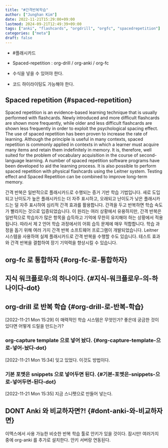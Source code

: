 ```yaml
---
title: "#간격반복학습"
author: ["Junghan Kim"]
date: 2022-11-21T15:29:00+09:00
lastmod: 2024-09-21T12:49:39+09:00
tags: ["anki", "flashcards", "orgdrill", "orgfc", "spacedrepetition"]
categories: ["meta"]
draft: false
---
```


-   \#플래시카드

-   Spaced-repetition : org-drill / org-anki / org-fc

-   수식을 넣을 수 있어야 한다.
-   코드 하이라이팅도 가능해야 한다.


## Spaced repetition {#spaced-repetition}

Spaced repetition is an evidence-based learning technique that is usually performed with flashcards. Newly introduced and more difficult flashcards are shown more frequently, while older and less difficult flashcards are shown less frequently in order to exploit the psychological spacing effect. The use of spaced repetition has been proven to increase the rate of learning. Although the principle is useful in many contexts, spaced repetition is commonly applied in contexts in which a learner must acquire many items and retain them indefinitely in memory. It is, therefore, well suited for the problem of vocabulary acquisition in the course of second-language learning. A number of spaced repetition software programs have been developed to aid the learning process. It is also possible to perform spaced repetition with physical flashcards using the Leitner system. Testing effect and Spaced Repetition can be combined to improve long-term memory.

간격 반복은 일반적으로 플래시카드로 수행되는 증거 기반 학습 기법입니다. 새로 도입되고 난이도가 높은 플래시카드는 더 자주 표시하고, 오래되고 난이도가 낮은 플래시카드는 덜 자주 표시하여 심리적 간격 효과를 활용합니다. 간격을 두고 반복하면 학습 속도가 빨라지는 것으로 입증되었습니다. 이 원리는 여러 상황에서 유용하지만, 간격 반복은 일반적으로 학습자가 많은 항목을 습득하고 기억에 무한히 유지해야 하는 상황에서 적용됩니다. 따라서 제 2 언어 학습 과정에서의 어휘 습득 문제에 매우 적합합니다. 학습 과정을 돕기 위해 여러 가지 간격 반복 소프트웨어 프로그램이 개발되었습니다. Leitner 시스템을 사용하여 실제 플래시카드로 간격 반복을 수행할 수도 있습니다. 테스트 효과와 간격 반복을 결합하여 장기 기억력을 향상시킬 수 있습니다.


## org-fc 로 통합하자 {#org-fc-로-통합하자}


## 지식 워크플로우:의 하나이다. {#지식-워크플로우-의-하나이다-dot}


## org-drill 로 반복 학습 {#org-drill-로-반복-학습}

<span class="timestamp-wrapper"><span class="timestamp">[2022-11-21 Mon 15:29]</span></span> 이 매력적인 학습 시스템은 무엇인가? 좋은데 궁금한 것이 있다면 어떻게 드릴을 만드는가?


### org-capture template 으로 넣어 놨다. {#org-capture-template-으로-넣어-놨다-dot}

<span class="timestamp-wrapper"><span class="timestamp">[2022-11-21 Mon 15:34]</span></span> 잊고 있었다. 이것도 방법이다.


### 기본 포멧은 snippets 으로 넣어두면 된다. {#기본-포멧은-snippets-으로-넣어두면-된다-dot}

<span class="timestamp-wrapper"><span class="timestamp">[2022-11-21 Mon 15:35]</span></span> 지금 스니펫으로 만들어 넣는다.


## DONT Anki 와 비교하자면?! {#dont-anki-와-비교하자면}



이맥스에서 사용 가능한 비슷한 반복 학습 툴로 안키가 있을 것이다. 잠시만! 여러가지 중에 org-anki 를 추가로 설치한다. 안키 서버랑 연동된다.
